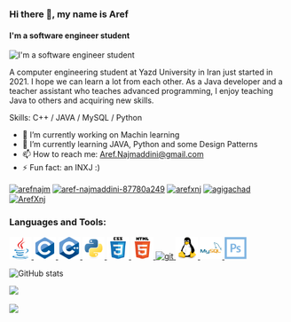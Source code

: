 ### Hi there 👋, my name is Aref
#### I'm a software engineer student
![I'm a software engineer student](https://raw.githubusercontent.com/saadeghi/saadeghi/master/dino.gif)

A computer engineering student at Yazd University in Iran just started in 2021. I hope we can learn a lot from each other. As a Java developer and a teacher assistant who teaches advanced programming, I enjoy teaching Java to others and acquiring new skills.

Skills: C++ / JAVA / MySQL / Python

- 🔭 I’m currently working on Machin learning 
- 🌱 I’m currently learning JAVA, Python and some Design Patterns 
- 📫 How to reach me: Aref.Najmaddini@gmail.com 
- ⚡ Fun fact: an INXJ :) 


<p align="left">
<a href="https://twitter.com/arefnajm" target="blank"><img align="center" src="https://raw.githubusercontent.com/rahuldkjain/github-profile-readme-generator/master/src/images/icons/Social/twitter.svg" alt="arefnajm" height="30" width="40" /></a>
<a href="https://linkedin.com/in/aref-najmaddini-87780a249" target="blank"><img align="center" src="https://raw.githubusercontent.com/rahuldkjain/github-profile-readme-generator/master/src/images/icons/Social/linked-in-alt.svg" alt="aref-najmaddini-87780a249" height="30" width="40" /></a>
<a href="https://instagram.com/arefxnj" target="blank"><img align="center" src="https://raw.githubusercontent.com/rahuldkjain/github-profile-readme-generator/master/src/images/icons/Social/instagram.svg" alt="arefxnj" height="30" width="40" /></a>
<a href="https://codeforces.com/profile/agigachad" target="blank"><img align="center" src="https://raw.githubusercontent.com/rahuldkjain/github-profile-readme-generator/master/src/images/icons/Social/codeforces.svg" alt="agigachad" height="30" width="40" /></a>
<a href="https://discord.gg/ArefXnj" target="blank"><img align="center" src="https://raw.githubusercontent.com/rahuldkjain/github-profile-readme-generator/master/src/images/icons/Social/discord.svg" alt="ArefXnj" height="30" width="40" /></a>
</p>
              
<h3 align="left">Languages and Tools:</h3>
<p align="left">
<a href="https://www.java.com" target="_blank" rel="noreferrer"> <img src="https://raw.githubusercontent.com/devicons/devicon/master/icons/java/java-original.svg" alt="java" width="40" height="40"/> 
</a> 
<a href="https://www.cprogramming.com/" target="_blank" rel="noreferrer"> <img src="https://raw.githubusercontent.com/devicons/devicon/master/icons/c/c-original.svg" alt="c" width="40"   height="40"/> 
</a> 
<a href="https://www.w3schools.com/cpp/" target="_blank" rel="noreferrer"> <img src="https://raw.githubusercontent.com/devicons/devicon/master/icons/cplusplus/cplusplus-original.svg" alt="cplusplus" width="40" height="40"/> 
</a>
<a href="https://www.python.org" target="_blank" rel="noreferrer"> <img src="https://raw.githubusercontent.com/devicons/devicon/master/icons/python/python-original.svg" alt="python" width="40" height="40"/> 
</a>
<a href="https://www.w3schools.com/css/" target="_blank" rel="noreferrer"> <img src="https://raw.githubusercontent.com/devicons/devicon/master/icons/css3/css3-original-wordmark.svg" alt="css3" width="40" height="40"/> 
</a> 
<a href="https://www.w3.org/html/" target="_blank" rel="noreferrer"> <img src="https://raw.githubusercontent.com/devicons/devicon/master/icons/html5/html5-original-wordmark.svg" alt="html5" width="40" height="40"/> 
</a>
<a href="https://git-scm.com/" target="_blank" rel="noreferrer"> <img src="https://www.vectorlogo.zone/logos/git-scm/git-scm-icon.svg" alt="git" width="40" height="40"/> 
</a> 
<a href="https://www.linux.org/" target="_blank" rel="noreferrer"> <img src="https://raw.githubusercontent.com/devicons/devicon/master/icons/linux/linux-original.svg" alt="linux" width="40" height="40"/> 
</a> 
<a href="https://www.mysql.com/" target="_blank" rel="noreferrer"> <img src="https://raw.githubusercontent.com/devicons/devicon/master/icons/mysql/mysql-original-wordmark.svg" alt="mysql" width="40" height="40"/> 
</a> 
<a href="https://www.photoshop.com/en" target="_blank" rel="noreferrer"> <img src="https://raw.githubusercontent.com/devicons/devicon/master/icons/photoshop/photoshop-line.svg" alt="photoshop" width="40" height="40"/> 
</a> 
</p>


![GitHub stats](https://github-readme-stats.vercel.app/api?username=ArefNj&theme=dark&show_icons=true)  

![](https://quotes-github-readme.vercel.app/api?type=horizontal&theme=dark)

[![](https://visitcount.itsvg.in/api?id=arefxnj&label=Profile%20Views&color=12&icon=5&pretty=true)](https://visitcount.itsvg.in)

